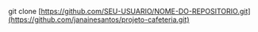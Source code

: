 git clone [https://github.com/SEU-USUARIO/NOME-DO-REPOSITORIO.git](https://github.com/janainesantos/projeto-cafeteria.git)
